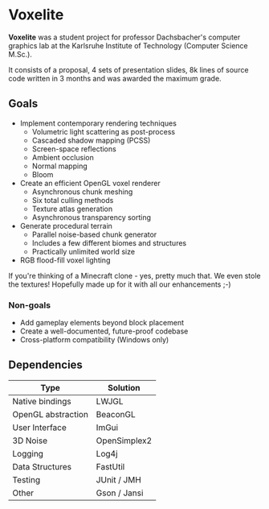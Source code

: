 # Voxelite

**Voxelite** was a student project for professor Dachsbacher's computer graphics lab at the Karlsruhe Institute of Technology (Computer Science M.Sc.).

It consists of a proposal, 4 sets of presentation slides, 8k lines of source code written in 3 months and was awarded the maximum grade.

## Goals

- Implement contemporary rendering techniques
    - Volumetric light scattering as post-process
    - Cascaded shadow mapping (PCSS)
    - Screen-space reflections
    - Ambient occlusion
    - Normal mapping
    - Bloom
- Create an efficient OpenGL voxel renderer
    - Asynchronous chunk meshing
    - Six total culling methods
    - Texture atlas generation
    - Asynchronous transparency sorting
- Generate procedural terrain
    - Parallel noise-based chunk generator
    - Includes a few different biomes and structures
    - Practically unlimited world size
- RGB flood-fill voxel lighting

If you're thinking of a Minecraft clone - yes, pretty much that. We even stole the textures! Hopefully made up for it
with all our enhancements ;-)

### Non-goals

- Add gameplay elements beyond block placement
- Create a well-documented, future-proof codebase
- Cross-platform compatibility (Windows only)

## Dependencies

| Type                | Solution     |
| ------------------- | ------------- |
| Native bindings     | LWJGL         |
| OpenGL abstraction  | BeaconGL      |
| User Interface      | ImGui         |
| 3D Noise            | OpenSimplex2  |
| Logging             | Log4j         |
| Data Structures     | FastUtil      |
| Testing             | JUnit / JMH   |
| Other               | Gson / Jansi  |

